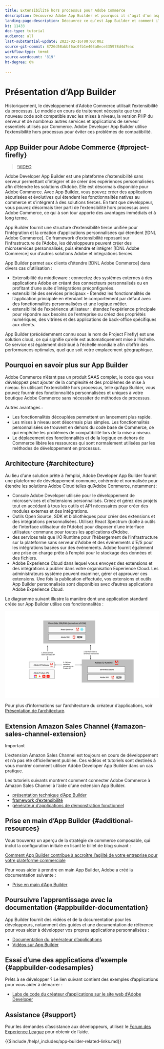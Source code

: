```yaml
---
title: Extensibilité hors processus pour Adobe Commerce
description: Découvrez Adobe App Builder et pourquoi il s’agit d’un aspect important de l’extensibilité hors processus.
landing-page-description: Découvrez ce qu’est App Builder et comment il peut vous aider avec les stratégies de développement Adobe Commerce.
kt: 11433
doc-type: tutorial
audience: all
last-substantial-update: 2023-02-16T00:00:00Z
source-git-commit: 8726d58abbf6ac0fb1e403a0ece335978d4d7eac
workflow-type: tm+mt
source-wordcount: '819'
ht-degree: 0%

---
```



# Présentation d’App Builder

Historiquement, le développement d’Adobe Commerce utilisait l’extensibilité du processus. Le modèle en cours de traitement nécessite que tout nouveau code soit compatible avec les mises à niveau, la version PHP du serveur et de nombreux autres services et applications de serveur essentiels utilisés par Commerce. Adobe Developer App Builder utilise l’extensibilité hors processus pour éviter ces problèmes de compatibilité.

## App Builder pour Adobe Commerce {#project-firefly}

>[!VIDEO](https://video.tv.adobe.com/v/3412839)

Adobe Developer App Builder est une plateforme d’extensibilité sans serveur permettant d’intégrer et de créer des expériences personnalisées afin d’étendre les solutions d’Adobe. Elle est désormais disponible pour Adobe Commerce. Avec App Builder, vous pouvez créer des applications sécurisées et évolutives qui étendent les fonctionnalités natives au commerce et s’intègrent à des solutions tierces. En tant que développeur, vous pouvez désormais tirer parti de l’extensibilité hors processus avec Adobe Commerce, ce qui à son tour apporte des avantages immédiats et à long terme.

App Builder fournit une structure d’extensibilité tierce unifiée pour l’intégration et la création d’applications personnalisées qui étendent [!DNL Adobe Commerce]. Ce framework d’extensibilité reposant sur l’infrastructure de l’Adobe, les développeurs peuvent créer des microservices personnalisés, puis étendre et intégrer [!DNL Adobe Commerce] sur d’autres solutions Adobe et intégrations tierces.

App Builder permet aux clients d’étendre [!DNL Adobe Commerce] dans divers cas d’utilisation :

* Extensibilité du middleware : connectez des systèmes externes à des applications Adobe en créant des connecteurs personnalisés ou en profitant d’une suite d’intégrations préconfigurées.
* extensibilité des services principaux - Étendez les fonctionnalités de l’application principale en étendant le comportement par défaut avec des fonctionnalités personnalisées et une logique métier.
* extensibilité de l’expérience utilisateur : étendez l’expérience principale pour répondre aux besoins de l’entreprise ou créez des propriétés numériques, des vitrines et des applications de back-office spécifiques aux clients.

App Builder (précédemment connu sous le nom de Project Firefly) est une solution cloud, ce qui signifie qu’elle est automatiquement mise à l’échelle. Ce service est également distribué à l’échelle mondiale afin d’offrir des performances optimales, quel que soit votre emplacement géographique.

## Pourquoi en savoir plus sur App Builder

Adobe Commerce n’étant pas un produit SAAS complet, le code que vous développez peut ajouter de la complexité et des problèmes de mise à niveau. En utilisant l’extensibilité hors processus, telle qu’App Builder, vous pouvez fournir des fonctionnalités personnalisées et uniques à votre boutique Adobe Commerce sans nécessiter de méthodes de processus.

Autres avantages :

* Les fonctionnalités découplées permettent un lancement plus rapide.
* Les mises à niveau sont désormais plus simples. Les fonctionnalités personnalisées se trouvent en dehors du code base de Commerce, ce qui empêche les problèmes de compatibilité lors de la mise à niveau.
* Le déplacement des fonctionnalités et de la logique en dehors de Commerce libère les ressources qui sont normalement utilisées par les méthodes de développement en processus.

## Architecture {#architecture}

Au lieu d’une solution prête à l’emploi, Adobe Developer App Builder fournit une plateforme de développement commune, cohérente et normalisée pour étendre les solutions Adobe Cloud telles qu’Adobe Commerce, notamment :

* Console Adobe Developer utilisée pour le développement de microservices et d’extensions personnalisés. Créez et gérez des projets tout en accédant à tous les outils et API nécessaires pour créer des modules externes et des intégrations.
* Outils Open Source, SDK et bibliothèques pour créer des extensions et des intégrations personnalisées. Utilisez React Spectrum (boîte à outils de l’interface utilisateur de l’Adobe) pour disposer d’une interface utilisateur commune pour toutes les applications d’Adobe.
* des services tels que I/O Runtime pour l’hébergement de l’infrastructure sur la plateforme sans serveur d’Adobe et des événements d’E/S pour les intégrations basées sur des événements. Adobe fournit également une prise en charge prête à l’emploi pour le stockage des données et des fichiers.
* Adobe Experience Cloud dans lequel vous envoyez des extensions et des intégrations à publier dans votre organisation Experience Cloud. Les administrateurs système peuvent examiner, gérer et approuver ces extensions. Une fois la publication effectuée, vos extensions et outils App Builder personnalisés sont disponibles avec d’autres applications Adobe Experience Cloud.

Le diagramme suivant illustre la manière dont une application standard créée sur App Builder utilise ces fonctionnalités :

![Architecture](/help/assets/app-builder/firefly-architecture.jpeg)

Pour plus d’informations sur l’architecture du créateur d’applications, voir [Présentation de l’architecture](https://developer.adobe.com/app-builder/docs/guides/).

## Extension Amazon Sales Channel {#amazon-sales-channel-extension}

>[!IMPORTANT]
>
>L’extension Amazon Sales Channel est toujours en cours de développement et n’a pas été officiellement publiée.  Ces vidéos et tutoriels sont destinés à vous montrer comment utiliser Adobe Developer App Builder dans un cas pratique.

Les tutoriels suivants montrent comment connecter Adobe Commerce à Amazon Sales Channel à l’aide d’une extension App Builder.

* [présentation technique d’App Builder](../app-builder/app-builder-technical-overview.md)
* [framework d’extensibilité](../app-builder/extensibility-framework-commerce-eventing.md)
* [générateur d’applications de démonstration fonctionnel](../app-builder/app-builder-functional-demonstration.md)

## Prise en main d’App Builder {#additional-resources}

Vous trouverez un aperçu de la stratégie de commerce composable, qui inclut la configuration initiale en lisant le billet de blog suivant :

[Comment App Builder contribue à accroître l’agilité de votre entreprise pour votre plateforme commerciale](https://business.adobe.com/blog/how-to/how-app-builder-helps-you-implement-a-composable-commerce-strategy)

Pour vous aider à prendre en main App Builder, Adobe a créé la documentation suivante :

* [Prise en main d’App Builder](https://developer.adobe.com/app-builder/docs/getting_started/)

## Poursuivre l’apprentissage avec la documentation {#appbuilder-documentation}

App Builder fournit des vidéos et de la documentation pour les développeurs, notamment des guides et une documentation de référence pour vous aider à développer vos propres applications personnalisées :

* [Documentation du générateur d’applications](https://developer.adobe.com/app-builder/docs/overview/)
* [Vidéos sur App Builder](https://www.youtube.com/playlist?list=PLcVEYUqU7VRfDij-Jbjyw8S8EzW073F_o)

## Essai d’une des applications d’exemple {#appbuilder-codesamples}

Prêts à se développer ? Le lien suivant contient des exemples d’applications pour vous aider à démarrer :

* [Labs de code du créateur d’applications sur le site web d’Adobe Developer](https://developer.adobe.com/app-builder/docs/resources/)

## Assistance {#support}

Pour les demandes d’assistance aux développeurs, utilisez le [Forum des Experience League](https://experienceleaguecommunities.adobe.com/t5/app-builder/ct-p/project-firefly) pour obtenir de l’aide.

{{$include /help/_includes/app-builder-related-links.md}}
